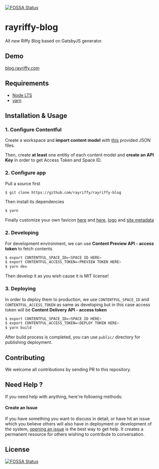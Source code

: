 [![FOSSA Status](https://app.fossa.com/api/projects/git%2Bgithub.com%2Frayriffy%2Frayriffy-blog.svg?type=shield)](https://app.fossa.com/projects/git%2Bgithub.com%2Frayriffy%2Frayriffy-blog?ref=badge_shield)

rayriffy-blog
=============

All *new* Riffy Blog based on GatsbyJS generator.

Demo
----

[blog.rayriffy.com](https://blog.rayriffy.com)

Requirements
------------

-   [Node LTS](https://nodejs.org)
-   [yarn](https://yarnpkg.org)

Installation & Usage
--------------------

### 1. Configure Contentful

Create a workspace and **import content model** with [this](content/model/contentful.json) provided JSON files.

Then, create **at least** one entitly of each content model and **create an API Key** in order to get Access Token and Space ID.

### 2. Configure app

Pull a source first

```sh
$ git clone https://github.com/rayriffy/rayriffy-blog
```

Then install its dependencies

```sh
$ yarn
```

Finally customize your own favicon [here](static/favicon.ico) and [here](content/assets/logo.png), [logo](src/app/components/logo.tsx) and [site metadata](gatsby-config.js)

### 2. Developing

For development environment, we can use **Content Preview API - access token** to fetch contents

```sh
$ export CONTENTFUL_SPACE_ID=<SPACE ID HERE>
$ export CONTENTFUL_ACCESS_TOKEN=<PREVIEW TOKEN HERE>
$ yarn dev
```

Then develop it as you wish cause it is MIT license!

### 3. Deploying

In order to deploy them to production, we use `CONTENTFUL_SPACE_ID` and `CONTENTFUL_ACCESS_TOKEN` as same as developing but in this case access token will be **Content Delivery API - access token**

```sh
$ export CONTENTFUL_SPACE_ID=<SPACE ID HERE>
$ export CONTENTFUL_ACCESS_TOKEN=<DEPLOY TOKEN HERE>
$ yarn build
```

After build process is completed, you can use `public/` directory for publishing deployment.

Contributing
------------

We welcome all contributions by sending PR to this repository.

Need Help ?
-----------

If you need help with anything, here're following methods:

#### Create an Issue

If you have something you want to discuss in detail, or have hit an issue which you believe others will also have in deployment or development of the system, [opening an issue](https://github.com/rayriffy/rayriffy-blog/issues) is the best way to get help. It creates a permanent resource for others wishing to contribute to conversation.


## License
[![FOSSA Status](https://app.fossa.com/api/projects/git%2Bgithub.com%2Frayriffy%2Frayriffy-blog.svg?type=large)](https://app.fossa.com/projects/git%2Bgithub.com%2Frayriffy%2Frayriffy-blog?ref=badge_large)